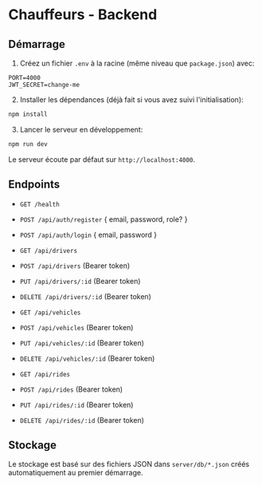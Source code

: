 # Chauffeurs - Backend

## Démarrage

1. Créez un fichier `.env` à la racine (même niveau que `package.json`) avec:
```
PORT=4000
JWT_SECRET=change-me
```

2. Installer les dépendances (déjà fait si vous avez suivi l'initialisation):
```bash
npm install
```

3. Lancer le serveur en développement:
```bash
npm run dev
```

Le serveur écoute par défaut sur `http://localhost:4000`.

## Endpoints

- `GET /health`
- `POST /api/auth/register` { email, password, role? }
- `POST /api/auth/login` { email, password }

- `GET /api/drivers`
- `POST /api/drivers` (Bearer token)
- `PUT /api/drivers/:id` (Bearer token)
- `DELETE /api/drivers/:id` (Bearer token)

- `GET /api/vehicles`
- `POST /api/vehicles` (Bearer token)
- `PUT /api/vehicles/:id` (Bearer token)
- `DELETE /api/vehicles/:id` (Bearer token)

- `GET /api/rides`
- `POST /api/rides` (Bearer token)
- `PUT /api/rides/:id` (Bearer token)
- `DELETE /api/rides/:id` (Bearer token)

## Stockage

Le stockage est basé sur des fichiers JSON dans `server/db/*.json` créés automatiquement au premier démarrage.
